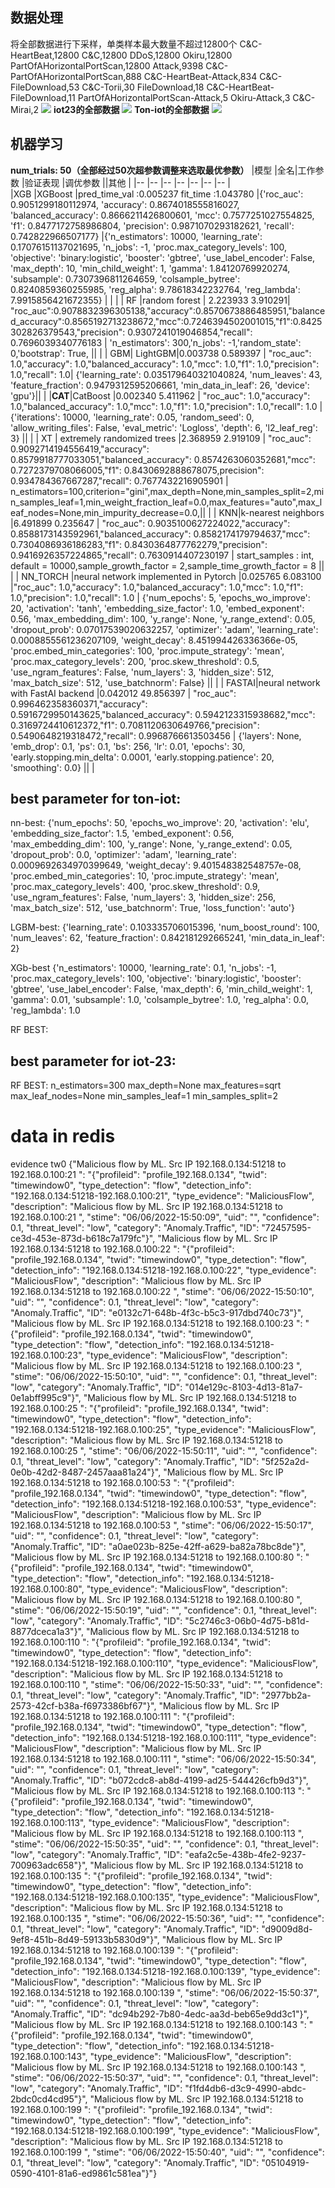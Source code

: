 ## 数据处理
将全部数据进行下采样，单类样本最大数量不超过12800个
C&C-HeartBeat,12800
C&C,12800
DDoS,12800
Okiru,12800
PartOfAHorizontalPortScan,12800
Attack,9398
C&C-PartOfAHorizontalPortScan,888
C&C-HeartBeat-Attack,834
C&C-FileDownload,53
C&C-Torii,30
FileDownload,18
C&C-HeartBeat-FileDownload,11
PartOfAHorizontalPortScan-Attack,5
Okiru-Attack,3
C&C-Mirai,2
![](assets/云端功能-25103b89.png)
**iot23的全部数据**
![](assets/入侵检测-dd470500.png)
**Ton-iot的全部数据**
![](assets/数据集.png)

## 机器学习
**num_trials: 50（全部经过50次超参数调整来选取最优参数）**
|模型 |全名|工作参数 |验证表现 |调优参数  ||其他 |
|-- |-- |-- |-- |-- |-- |-- |  
|XGB  |XGBoost |pred_time_val :0.005237  fit_time :1.043780 |{'roc_auc': 0.9051299180112974, 'accuracy': 0.8674018555816027, 'balanced_accuracy': 0.8666211426800601, 'mcc': 0.7577251027554825, 'f1': 0.8477172758986804, 'precision': 0.9871070293182621, 'recall': 0.742822966507177} |{'n_estimators': 10000, 'learning_rate': 0.17076151137021695, 'n_jobs': -1, 'proc.max_category_levels': 100, 'objective': 'binary:logistic', 'booster': 'gbtree', 'use_label_encoder': False, 'max_depth': 10, 'min_child_weight': 1, 'gamma': 1.84120769920274, 'subsample': 0.7307396811264659, 'colsample_bytree': 0.8240859360255985, 'reg_alpha': 9.78618342232764, 'reg_lambda': 7.9915856421672355} | | |
| RF  |random forest | 2.223933  3.910291|    "roc_auc":0.9078832396305138,"accuracy":0.8570673886485951,"balanced_accuracy":0.8565192713238672,"mcc":0.7246394502001015,"f1":0.8425302826379543,"precision": 0.9307241019046854,"recall": 0.7696039340776183 | 'n_estimators': 300,'n_jobs': -1,'random_state': 0,'bootstrap': True, || |
| GBM| LightGBM|0.003738  0.589397 | "roc_auc": 1.0,"accuracy": 1.0,"balanced_accuracy": 1.0,"mcc": 1.0,"f1": 1.0,"precision": 1.0,"recall": 1.0|  {'learning_rate': 0.035179640321040824, 'num_leaves': 43, 'feature_fraction': 0.9479312595206661, 'min_data_in_leaf': 26, 'device': 'gpu'}|| |
|**CAT**|CatBoost |0.002340   5.411962 |    "roc_auc": 1.0,"accuracy": 1.0,"balanced_accuracy": 1.0,"mcc": 1.0,"f1": 1.0,"precision": 1.0,"recall": 1.0 | {'iterations': 10000, 'learning_rate': 0.05, 'random_seed': 0, 'allow_writing_files': False, 'eval_metric': 'Logloss', 'depth': 6, 'l2_leaf_reg': 3} || |
| XT  | extremely randomized trees |2.368959  2.919109 |    "roc_auc": 0.9092714194556419,"accuracy": 0.8579918777033051,"balanced_accuracy": 0.8574263060352681,"mcc": 0.7272379708066005,"f1": 0.8430692888678075,precision": 0.934784367667287,"recall": 0.7677432216905901 | n_estimators=100,criterion="gini",max_depth=None,min_samples_split=2,min_samples_leaf=1,min_weight_fraction_leaf=0.0,max_features="auto",max_leaf_nodes=None,min_impurity_decrease=0.0,|| |
| KNN|k-nearest neighbors |6.491899  0.235647 |    "roc_auc": 0.9035100627224022,"accuracy": 0.8588173143592961,"balanced_accuracy": 0.8582174179794637,"mcc": 0.7304086936186283,"f1": 0.8430364877762279,"precision": 0.9416926357224865,"recall": 0.7630914407230197 | start_samples : int, default = 10000,sample_growth_factor = 2,sample_time_growth_factor = 8 || |
| NN_TORCH |neural network implemented in Pytorch |0.025765   6.083100 |"roc_auc": 1.0,"accuracy": 1.0,"balanced_accuracy": 1.0,"mcc": 1.0,"f1": 1.0,"precision": 1.0,"recall": 1.0 | {'num_epochs': 5, 'epochs_wo_improve': 20, 'activation': 'tanh', 'embedding_size_factor': 1.0, 'embed_exponent': 0.56, 'max_embedding_dim': 100, 'y_range': None, 'y_range_extend': 0.05, 'dropout_prob': 0.07017539020632257, 'optimizer': 'adam', 'learning_rate': 0.0008855561236207109, 'weight_decay': 8.451994426336366e-05, 'proc.embed_min_categories': 100, 'proc.impute_strategy': 'mean', 'proc.max_category_levels': 200, 'proc.skew_threshold': 0.5, 'use_ngram_features': False, 'num_layers': 3, 'hidden_size': 512, 'max_batch_size': 512, 'use_batchnorm': False} || |
| FASTAI|neural network with FastAI backend |0.042012  49.856397 |    "roc_auc": 0.996462358360371,"accuracy": 0.5916729950143625,"balanced_accuracy": 0.5942123315938682,"mcc": 0.3169724410612372,"f1": 0.7081120630649766,"precision": 0.5490648219318472,"recall": 0.9968766613503456 | {'layers': None, 'emb_drop': 0.1, 'ps': 0.1, 'bs': 256, 'lr': 0.01, 'epochs': 30, 'early.stopping.min_delta': 0.0001, 'early.stopping.patience': 20, 'smoothing': 0.0} || |

## best parameter for ton-iot:
nn-best:
{'num_epochs': 50, 'epochs_wo_improve': 20, 'activation': 'elu', 'embedding_size_factor': 1.5, 'embed_exponent': 0.56, 'max_embedding_dim': 100, 'y_range': None, 'y_range_extend': 0.05, 'dropout_prob': 0.0, 'optimizer': 'adam', 'learning_rate': 0.0009692634970399649, 'weight_decay': 9.401548382548757e-08, 'proc.embed_min_categories': 10, 'proc.impute_strategy': 'mean', 'proc.max_category_levels': 400, 'proc.skew_threshold': 0.9, 'use_ngram_features': False, 'num_layers': 3, 'hidden_size': 256, 'max_batch_size': 512, 'use_batchnorm': True, 'loss_function': 'auto'}


LGBM-best:
{'learning_rate': 0.103335706015396, 'num_boost_round': 100, 'num_leaves': 62, 'feature_fraction': 0.842181292665241, 'min_data_in_leaf': 2}

XGb-best
{'n_estimators': 10000, 'learning_rate': 0.1, 'n_jobs': -1, 'proc.max_category_levels': 100, 'objective': 'binary:logistic', 'booster': 'gbtree', 'use_label_encoder': False, 'max_depth': 6, 'min_child_weight': 1, 'gamma': 0.01, 'subsample': 1.0, 'colsample_bytree': 1.0, 'reg_alpha': 0.0, 'reg_lambda': 1.0

RF BEST:

## best parameter for iot-23:
RF BEST:
n_estimators=300
max_depth=None
max_features=sqrt
max_leaf_nodes=None
min_samples_leaf=1
min_samples_split=2


# data in redis
evidence tw0
{"Malicious flow by ML. Src IP 192.168.0.134:51218 to 192.168.0.100:21 ": "{\"profileid\": \"profile_192.168.0.134\", \"twid\": \"timewindow0\", \"type_detection\": \"flow\", \"detection_info\": \"192.168.0.134:51218-192.168.0.100:21\", \"type_evidence\": \"MaliciousFlow\", \"description\": \"Malicious flow by ML. Src IP 192.168.0.134:51218 to 192.168.0.100:21 \", \"stime\": \"06/06/2022-15:50:09\", \"uid\": \"\", \"confidence\": 0.1, \"threat_level\": \"low\", \"category\": \"Anomaly.Traffic\", \"ID\": \"72457595-ce3d-453e-873d-b618c7a179fc\"}", "Malicious flow by ML. Src IP 192.168.0.134:51218 to 192.168.0.100:22 ": "{\"profileid\": \"profile_192.168.0.134\", \"twid\": \"timewindow0\", \"type_detection\": \"flow\", \"detection_info\": \"192.168.0.134:51218-192.168.0.100:22\", \"type_evidence\": \"MaliciousFlow\", \"description\": \"Malicious flow by ML. Src IP 192.168.0.134:51218 to 192.168.0.100:22 \", \"stime\": \"06/06/2022-15:50:10\", \"uid\": \"\", \"confidence\": 0.1, \"threat_level\": \"low\", \"category\": \"Anomaly.Traffic\", \"ID\": \"e0132c71-648b-4f3c-b5c3-917dbd740c73\"}", "Malicious flow by ML. Src IP 192.168.0.134:51218 to 192.168.0.100:23 ": "{\"profileid\": \"profile_192.168.0.134\", \"twid\": \"timewindow0\", \"type_detection\": \"flow\", \"detection_info\": \"192.168.0.134:51218-192.168.0.100:23\", \"type_evidence\": \"MaliciousFlow\", \"description\": \"Malicious flow by ML. Src IP 192.168.0.134:51218 to 192.168.0.100:23 \", \"stime\": \"06/06/2022-15:50:10\", \"uid\": \"\", \"confidence\": 0.1, \"threat_level\": \"low\", \"category\": \"Anomaly.Traffic\", \"ID\": \"014e129c-8103-4d13-81a7-0e1abff995c9\"}", "Malicious flow by ML. Src IP 192.168.0.134:51218 to 192.168.0.100:25 ": "{\"profileid\": \"profile_192.168.0.134\", \"twid\": \"timewindow0\", \"type_detection\": \"flow\", \"detection_info\": \"192.168.0.134:51218-192.168.0.100:25\", \"type_evidence\": \"MaliciousFlow\", \"description\": \"Malicious flow by ML. Src IP 192.168.0.134:51218 to 192.168.0.100:25 \", \"stime\": \"06/06/2022-15:50:11\", \"uid\": \"\", \"confidence\": 0.1, \"threat_level\": \"low\", \"category\": \"Anomaly.Traffic\", \"ID\": \"5f252a2d-0e0b-42d2-8487-2457aaa81a24\"}", "Malicious flow by ML. Src IP 192.168.0.134:51218 to 192.168.0.100:53 ": "{\"profileid\": \"profile_192.168.0.134\", \"twid\": \"timewindow0\", \"type_detection\": \"flow\", \"detection_info\": \"192.168.0.134:51218-192.168.0.100:53\", \"type_evidence\": \"MaliciousFlow\", \"description\": \"Malicious flow by ML. Src IP 192.168.0.134:51218 to 192.168.0.100:53 \", \"stime\": \"06/06/2022-15:50:17\", \"uid\": \"\", \"confidence\": 0.1, \"threat_level\": \"low\", \"category\": \"Anomaly.Traffic\", \"ID\": \"a0ae023b-825e-42ff-a629-ba82a78bc8de\"}", "Malicious flow by ML. Src IP 192.168.0.134:51218 to 192.168.0.100:80 ": "{\"profileid\": \"profile_192.168.0.134\", \"twid\": \"timewindow0\", \"type_detection\": \"flow\", \"detection_info\": \"192.168.0.134:51218-192.168.0.100:80\", \"type_evidence\": \"MaliciousFlow\", \"description\": \"Malicious flow by ML. Src IP 192.168.0.134:51218 to 192.168.0.100:80 \", \"stime\": \"06/06/2022-15:50:19\", \"uid\": \"\", \"confidence\": 0.1, \"threat_level\": \"low\", \"category\": \"Anomaly.Traffic\", \"ID\": \"5c2746c3-06b0-4d75-b81d-8877dceca1a3\"}", "Malicious flow by ML. Src IP 192.168.0.134:51218 to 192.168.0.100:110 ": "{\"profileid\": \"profile_192.168.0.134\", \"twid\": \"timewindow0\", \"type_detection\": \"flow\", \"detection_info\": \"192.168.0.134:51218-192.168.0.100:110\", \"type_evidence\": \"MaliciousFlow\", \"description\": \"Malicious flow by ML. Src IP 192.168.0.134:51218 to 192.168.0.100:110 \", \"stime\": \"06/06/2022-15:50:33\", \"uid\": \"\", \"confidence\": 0.1, \"threat_level\": \"low\", \"category\": \"Anomaly.Traffic\", \"ID\": \"2977bb2a-2573-42cf-b38a-f6973386bf67\"}", "Malicious flow by ML. Src IP 192.168.0.134:51218 to 192.168.0.100:111 ": "{\"profileid\": \"profile_192.168.0.134\", \"twid\": \"timewindow0\", \"type_detection\": \"flow\", \"detection_info\": \"192.168.0.134:51218-192.168.0.100:111\", \"type_evidence\": \"MaliciousFlow\", \"description\": \"Malicious flow by ML. Src IP 192.168.0.134:51218 to 192.168.0.100:111 \", \"stime\": \"06/06/2022-15:50:34\", \"uid\": \"\", \"confidence\": 0.1, \"threat_level\": \"low\", \"category\": \"Anomaly.Traffic\", \"ID\": \"b072cdc8-ab8d-4199-ad25-544426cfb9d3\"}", "Malicious flow by ML. Src IP 192.168.0.134:51218 to 192.168.0.100:113 ": "{\"profileid\": \"profile_192.168.0.134\", \"twid\": \"timewindow0\", \"type_detection\": \"flow\", \"detection_info\": \"192.168.0.134:51218-192.168.0.100:113\", \"type_evidence\": \"MaliciousFlow\", \"description\": \"Malicious flow by ML. Src IP 192.168.0.134:51218 to 192.168.0.100:113 \", \"stime\": \"06/06/2022-15:50:35\", \"uid\": \"\", \"confidence\": 0.1, \"threat_level\": \"low\", \"category\": \"Anomaly.Traffic\", \"ID\": \"eafa2c5e-438b-4fe2-9237-700963adc658\"}", "Malicious flow by ML. Src IP 192.168.0.134:51218 to 192.168.0.100:135 ": "{\"profileid\": \"profile_192.168.0.134\", \"twid\": \"timewindow0\", \"type_detection\": \"flow\", \"detection_info\": \"192.168.0.134:51218-192.168.0.100:135\", \"type_evidence\": \"MaliciousFlow\", \"description\": \"Malicious flow by ML. Src IP 192.168.0.134:51218 to 192.168.0.100:135 \", \"stime\": \"06/06/2022-15:50:36\", \"uid\": \"\", \"confidence\": 0.1, \"threat_level\": \"low\", \"category\": \"Anomaly.Traffic\", \"ID\": \"d9009d8d-9ef8-451b-8d49-59133b5830d9\"}", "Malicious flow by ML. Src IP 192.168.0.134:51218 to 192.168.0.100:139 ": "{\"profileid\": \"profile_192.168.0.134\", \"twid\": \"timewindow0\", \"type_detection\": \"flow\", \"detection_info\": \"192.168.0.134:51218-192.168.0.100:139\", \"type_evidence\": \"MaliciousFlow\", \"description\": \"Malicious flow by ML. Src IP 192.168.0.134:51218 to 192.168.0.100:139 \", \"stime\": \"06/06/2022-15:50:37\", \"uid\": \"\", \"confidence\": 0.1, \"threat_level\": \"low\", \"category\": \"Anomaly.Traffic\", \"ID\": \"dc94b292-7b80-4edc-aa3d-beb65e9dd3c1\"}", "Malicious flow by ML. Src IP 192.168.0.134:51218 to 192.168.0.100:143 ": "{\"profileid\": \"profile_192.168.0.134\", \"twid\": \"timewindow0\", \"type_detection\": \"flow\", \"detection_info\": \"192.168.0.134:51218-192.168.0.100:143\", \"type_evidence\": \"MaliciousFlow\", \"description\": \"Malicious flow by ML. Src IP 192.168.0.134:51218 to 192.168.0.100:143 \", \"stime\": \"06/06/2022-15:50:37\", \"uid\": \"\", \"confidence\": 0.1, \"threat_level\": \"low\", \"category\": \"Anomaly.Traffic\", \"ID\": \"f1fd4db6-d3c9-4990-abdc-2bdc0cd4cd95\"}", "Malicious flow by ML. Src IP 192.168.0.134:51218 to 192.168.0.100:199 ": "{\"profileid\": \"profile_192.168.0.134\", \"twid\": \"timewindow0\", \"type_detection\": \"flow\", \"detection_info\": \"192.168.0.134:51218-192.168.0.100:199\", \"type_evidence\": \"MaliciousFlow\", \"description\": \"Malicious flow by ML. Src IP 192.168.0.134:51218 to 192.168.0.100:199 \", \"stime\": \"06/06/2022-15:50:40\", \"uid\": \"\", \"confidence\": 0.1, \"threat_level\": \"low\", \"category\": \"Anomaly.Traffic\", \"ID\": \"05104919-0590-4101-81a6-ed9861c581ea\"}"}
